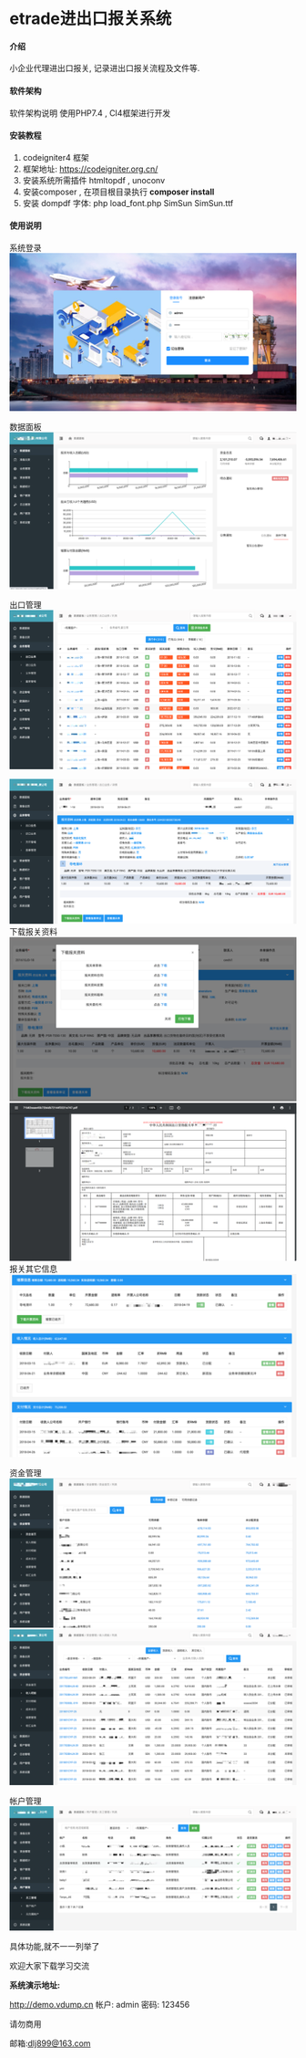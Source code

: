# etrade进出口报关系统

#### 介绍
小企业代理进出口报关, 记录进出口报关流程及文件等.

#### 软件架构
软件架构说明
使用PHP7.4 , CI4框架进行开发

#### 安装教程

1.  codeigniter4 框架
2.  框架地址: https://codeigniter.org.cn/
3.  安装系统所需插件 htmltopdf , unoconv 
4.  安装composer , 在项目根目录执行  **composer install**
5.  安装 dompdf 字体: php load_font.php SimSun SimSun.ttf
#### 使用说明
系统登录
![img.png](img.png)

数据面板
![img_1.png](img_1.png)

出口管理
![img_2.png](img_2.png)

![img_3.png](img_3.png)
下载报关资料
![img_4.png](img_4.png)
![img_6.png](img_6.png)
报关其它信息
![img_5.png](img_5.png)

资金管理 
![img_7.png](img_7.png)
![img_8.png](img_8.png)

帐户管理 
![img_9.png](img_9.png)

具体功能,就不一一列举了

欢迎大家下载学习交流

**系统演示地址:**

http://demo.vdump.cn
帐户: admin
密码: 123456


请勿商用

邮箱:dlj899@163.com
